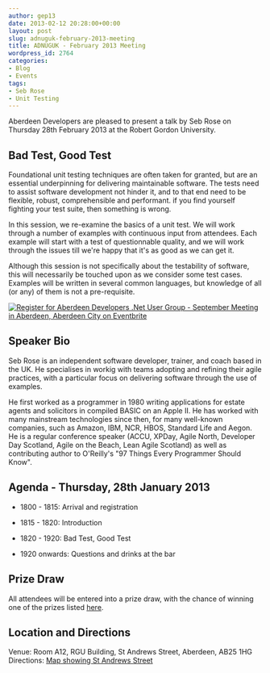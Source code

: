 ```yaml
---
author: gep13
date: 2013-02-12 20:28:00+00:00
layout: post
slug: adnuguk-february-2013-meeting
title: ADNUGUK - February 2013 Meeting
wordpress_id: 2764
categories:
- Blog
- Events
tags:
- Seb Rose
- Unit Testing
---
```


Aberdeen Developers are pleased to present a talk by Seb Rose on Thursday 28th February 2013 at the Robert Gordon University.




## **Bad Test, Good Test**




Foundational unit testing techniques are often taken for granted, but are an essential underpinning for delivering maintainable software. The tests need to assist software development not hinder it, and to that end need to be flexible, robust, comprehensible and performant. if you find yourself fighting your test suite, then something is wrong.




In this session, we re-examine the basics of a unit test. We will work through a number of examples with continuous input from attendees. Each example will start with a test of questionnable quality, and we will work through the issues till we're happy that it's as good as we can get it.




Although this session is not specifically about the testability of software, this will necessarily be touched upon as we consider some test cases. Examples will be written in several common languages, but knowledge of all (or any) of them is not a pre-requisite.







[![Register for Aberdeen Developers .Net User Group - September Meeting in Aberdeen, Aberdeen City  on Eventbrite](http://www.eventbrite.com/registerbutton?eid=2581657808)](http://adnuguk-feb2013.eventbrite.co.uk/?ebtv=C)




## Speaker Bio




Seb Rose is an independent software developer, trainer, and coach based in the UK. He specialises in workig with teams adopting and refining their agile practices, with a particular focus on delivering software through the use of examples.




He first worked as a programmer in 1980 writing applications for estate agents and solicitors in compiled BASIC on an Apple II. He has worked with many mainstream technologies since then, for many well-known companies, such as Amazon, IBM, NCR, HBOS, Standard Life and Aegon. He is a regular conference speaker (ACCU, XPDay, Agile North, Developer Day Scotland, Agile on the Beach, Lean Agile Scotland) as well as contributing author to O'Reilly's "97 Things Every Programmer Should Know".




## Agenda - Thursday, 28th January 2013






  * 1800 - 1815: Arrival and registration


  * 1815 - 1820: Introduction


  * 1820 - 1920: Bad Test, Good Test


  * 1920 onwards: Questions and drinks at the bar




## Prize Draw




All attendees will be entered into a prize draw, with the chance of winning one of the prizes listed [here](http://www.gep13.co.uk/blog/?p=107).




## Location and Directions




Venue: Room A12, RGU Building, St Andrews Street, Aberdeen, AB25 1HG Directions: [Map showing St Andrews Street](http://www.bing.com/maps/?v=2&cp=57.149542434132776~-2.102723645985436&lvl=17&dir=0&sty=c&eo=1&form=LMLTCC)
